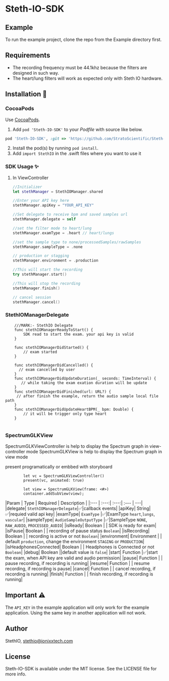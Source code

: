 # Steth-IO-SDK

## Example

To run the example project, clone the repo from the Example directory first.

## Requirements
- The recording frequency must be 44.1khz because the filters are designed in such way.
- The heart/lung filters will work as expected only with Steth IO hardware.

## Installation 📱

### CocoaPods

Use [CocoaPods](http://www.cocoapods.org).

1. Add `pod 'Steth-IO-SDK'` to your *Podfile* with source like below.

```ruby
pod 'Steth-IO-SDK', :git => 'https://github.com/StratoScientific/Steth-IO-SDK-iOS.git'
```
2. Install the pod(s) by running `pod install`.
3. Add `import StethIO` in the .swift files where you want to use it



### SDK Usage ✨
1. In ViewController
    ```swift
    //Initializer
    let stethManager = StethIOManager.shared
    
    //Enter your API key here
    stethManager.apiKey = "YOUR_API_KEY"
    
    //Set delegate to receive bpm and saved samples url
    stethManager.delegate = self
    
    //set the filter mode to heart/lung
    stethManager.examType = .heart // heart/lungs
    
    //set the sample type to none/processedSamples/rawSamples
    stethManager.sampleType = .none

    // production or stagging
    stethManager.environment = .production
    
    //This will start the recording
    try stethManager.start()
    
    //This will stop the recording
    stethManager.finish()
    
    // cancel session
    stethManager.cancel()
    ```
    
### StethIOManagerDelegate

```
    ///MARK:- StethIO Delegate
    func stethIOManagerReadyToStart() {
        SDK read to start the exam. your api key is valid
    }
    
    func stethIOManagerDidStarted() {
        // exam started
    }
    
    func stethIOManagerDidCancelled() {
      // exam cancelled by user
    }
    func stethIOManagerDidUpdateDuration(_ seconds: TimeInterval) {
       // while taking the exam exation duration will be update
    }
    func stethIOManagerDidFinished(url: URL?) {
     // after finish the example, return the audio sample local file path
    }
    func stethIOManagerDidUpdateHeartBPM(_ bpm: Double) {
        // it will be trigger only type heart
    }
    
```   


### SpectrumGLKView 
SpectrumGLKViewController is help to display the Spectrum graph in view-controller mode
SpectrumGLKView is help to display the Spectrum graph in view mode

present programatically  or embbed with storyboard

```
        let vc = SpectrumGLKViewController()
        present(vc, animated: true)
        
        let view = SpectrumGLKView(frame: <#>)
        container.addSubView(view);

```




|Param |   Type    | Required   | Description  | 
|:--- | :---:| :---:| :--- | ---|
|delegate| `StethIOManagerDelegate`|✅|callback events|
|apiKey| String|✅|requied valid api key|
|examType| `ExamType` |✅|ExamType  `heart`,`lungs`, `vascular`|
|sampleType| `AudioSampleOutputType` |✅|SampleType `NONE`, `RAW_AUDIO`, `PROCESSED_AUDIO`|
|isReady| Boolean | | SDK is ready for exam|
|isPause| Boolean | | recording of pause status `Boolean`|
|isRecording| Boolean | | recording is active or not `Boolean`|
|environment| Environment | | default `production`, change the environment `STAGING` or `PRODUCTION`|
|isHeadphonesConnected| Boolean | | Headphones is Connected or not  `Boolean`|
|debug| Boolean ||default value is `false`|
|start| Function |✅|start the exam, when API key are valid and audio permission|
|pause| Function | | pause  recording, if recording is running|
|resume| Function | | resume  recording, if recording is pause|
|cancel| Function | | cancel  recording, if recording is running|
|finish| Function | | finish  recording, if recording is running|


## Important ⚠️
The `API_KEY` in the example application will only work for the example application. Using the same key in another application will not work.

## Author

StethIO, stethio@ionixxtech.com

## License

Steth-IO-SDK is available under the MIT license. See the LICENSE file for more info.
